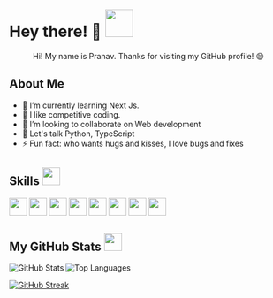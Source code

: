 # Hey there! 👋 <img src="https://raw.githubusercontent.com/MartinHeinz/MartinHeinz/master/wave.gif" width=50px>

<p align="center">
  Hi! My name is Pranav. Thanks for visiting my GitHub profile! 😄
</p>


## About Me
- 🔭 I’m currently learning Next Js.
- 🌱 I like competitive coding.
- 👯 I’m looking to collaborate on Web development
- 💬 Let's talk Python, TypeScript
- ⚡ Fun fact: who wants hugs and kisses, I love bugs and fixes 
<!-- - 🤔 I’m looking for help with project ideas -->
<!-- - 📫 How to reach me: ... -->

<h2> Skills <img src="https://media2.giphy.com/media/QssGEmpkyEOhBCb7e1/giphy.gif?cid=ecf05e47a0n3gi1bfqntqmob8g9aid1oyj2wr3ds3mg700bl&rid=giphy.gif" width=32px></h2>
<a href=https://github.com/pranavrbm?tab=repositories&q=&type=&language=python&sort=><img width='32px' src='https://raw.githubusercontent.com/rahulbanerjee26/githubAboutMeGenerator/main/icons/python.svg'></a>
<a href=https://github.com/pranavrbm?tab=repositories&q=&type=&language=java&sort=><img width='32px' src='https://raw.githubusercontent.com/rahulbanerjee26/githubAboutMeGenerator/main/icons/java.svg'></a>
<a href=https://github.com/pranavrbm?tab=repositories&q=&type=&language=c&sort=><img width='32px' src='https://raw.githubusercontent.com/rahulbanerjee26/githubAboutMeGenerator/main/icons/c.svg'></a>
<a href=https://github.com/pranavrbm?tab=repositories&q=&type=&language=django&sort=><img width='32px' src='https://raw.githubusercontent.com/rahulbanerjee26/githubAboutMeGenerator/main/icons/django.svg'></a>
<a href=https://github.com/pranavrbm?tab=repositories&q=&type=&language=javascript&sort=><img width='32px' src='https://raw.githubusercontent.com/rahulbanerjee26/githubAboutMeGenerator/main/icons/javascript.svg'></a>
<a href=https://github.com/pranavrbm?tab=repositories&q=&type=&language=html&sort=><img width='32px' src='https://raw.githubusercontent.com/rahulbanerjee26/githubAboutMeGenerator/main/icons/html.svg'></a>
<a href=https://github.com/pranavrbm?tab=repositories&q=&type=&language=css&sort=><img width='32px' src='https://raw.githubusercontent.com/rahulbanerjee26/githubAboutMeGenerator/main/icons/css.svg'></a>
<a href=https://github.com/pranavrbm?tab=repositories&q=&type=&language=cpp&sort=><img width='32px' src='https://raw.githubusercontent.com/rahulbanerjee26/githubAboutMeGenerator/main/icons/cpp.svg'></a>




<!--## Let's Connect! <img src="https://media.giphy.com/media/p4NLw3I4U0idi/giphy.gif" width="40">
[![LinkedIn](https://img.shields.io/badge/LinkedIn-blue?style=for-the-badge&logo=linkedin)](https://www.linkedin.com/in/pranav-bhat-018319338/)
[![GitHub](https://img.shields.io/badge/GitHub-black?style=for-the-badge&logo=github)](https://github.com/pranavrbm)
-->

## My GitHub Stats <img src='https://media1.giphy.com/media/du3J3cXyzhj75IOgvA/giphy.gif?cid=ecf05e47x2g034i9pzwtzzsd3xgg2w9nr94t4tflbbgo3008&rid=giphy.gif' width='32px'>

<p>
  <img align="left" src="https://github-readme-stats.vercel.app/api?username=pranavrbm&count_private=true&show_icons=true&theme=dark" alt="GitHub Stats" />
  <img align="center" src="https://github-readme-stats.vercel.app/api/top-langs/?username=pranavrbm&layout=compact&theme=dark" alt="Top Languages" />

 
</p>


[![GitHub Streak](https://streak-stats.demolab.com/?user=pranavrbm&theme=dark)](https://git.io/streak-stats)
